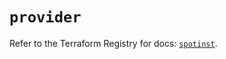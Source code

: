 # `provider`

Refer to the Terraform Registry for docs: [`spotinst`](https://registry.terraform.io/providers/spotinst/spotinst/1.175.0/docs).
